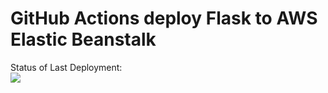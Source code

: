 # GitHub Actions deploy Flask to AWS Elastic Beanstalk





Status of Last Deployment:<br>
<img src="https://github.com/Sergey992/GitHub-Actions-1/workflows/CI-CD-Pipline-to-AWS-ElasticBeanstalk/badge.svg?branch=main"><br>
